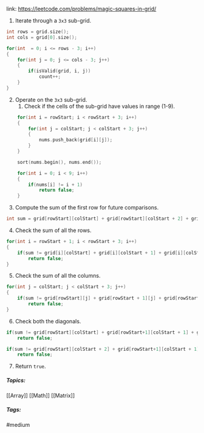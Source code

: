 link: https://leetcode.com/problems/magic-squares-in-grid/

1. Iterate through a `3x3` sub-grid.
```cpp
int rows = grid.size();
int cols = grid[0].size();

for(int  = 0; i <= rows - 3; i++)
{
	for(int j = 0; j <= cols - 3; j++)
	{
		if(isValid(grid, i, j))
			count++;
	}
}
```
2. Operate on the `3x3` sub-grid.
	1. Check if the cells of the sub-grid have values in range (1-9).
```cpp
	for(int i = rowStart; i < rowStart + 3; i++)
	{
		for(int j = colStart; j < colStart + 3; j++)
		{
			nums.push_back(grid[i][j]);
		}
	}

	sort(nums.begin(), nums.end());

	for(int i = 0; i < 9; i++)
	{
		if(nums[i] != i + 1)
			return false;
	}
```
3. Compute the sum of the first row for future comparisons. 
```cpp
int sum = grid[rowStart][colStart] + grid[rowStart][colStart + 2] + grid[rowStart][colStart + 2];
```
4. Check the sum of all the rows.
```cpp
for(int i = rowStart + 1; i < rowStart + 3; i++)
{
	if(sum != grid[i][colStart] + grid[i][colStart + 1] + grid[i][colStart + 2])
		return false;
}
```
5. Check the sum of all the columns.
```cpp
for(int j = colStart; j < colStart + 3; j++)
{
	if(sum != grid[rowStart][j] + grid[rowStart + 1][j] + grid[rowStart + 2][j])
		return false;
}
```
6. Check both the diagonals.
```cpp
if(sum != grid[rowStart][colStart] + grid[rowStart+1][colStart + 1] + grid[rowStart+2][colStart + 2])
	return false;

if(sum != grid[rowStart][colStart + 2] + grid[rowStart+1][colStart + 1] + grid[rowStart+2][colStart])
	return false;
```
7. Return `true`.

##### Topics:
[[Array]] [[Math]] [[Matrix]]

##### Tags:
#medium 
